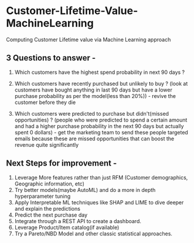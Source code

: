 # Customer-Lifetime-Value-MachineLearning
Computing Customer Lifetime value via Machine Learning approach

## 3 Questions to answer - 

1. Which customers have the highest spend probability in next 90 days ?

2. Which customers have recently purchased but unlikely to buy ? (look at customers have bought anything in last 90 days but have a lower purchase probability as per the model(less than 20%)) - revive the customer before they die

3. Which customers were predicted to purchase but didn't(missed opportunities) ? (people who were predicted to spend a certain amount and had a higher purchase probability in the next 90 days but actually spent 0 dollars) - get the marketing team to send these people targeted emails because these are missed opportunities that can boost the revenue quite significantly 

## Next Steps for improvement - 

1. Leverage More features rather than just RFM (Customer demographics, Geographic information, etc)
2. Try better models(maybe AutoML) and do a more in depth hyperparameter tuning
3. Apply Interpretable ML techniques like SHAP and LIME to dive deeper and explain the predictions
4. Predict the next purchase day
5. Integrate through a REST API to create a dashboard.
6. Leverage Product/Item catalog(if available)
7. Try a Pareto/NBD Model and other classic statistical approaches.
